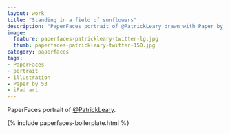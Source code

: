 ```yaml
---
layout: work
title: "Standing in a field of sunflowers"
description: "PaperFaces portrait of @PatrickLeary drawn with Paper by 53 on an iPad."
image: 
  feature: paperfaces-patrickleary-twitter-lg.jpg
  thumb: paperfaces-patrickleary-twitter-150.jpg
category: paperfaces
tags: 
- PaperFaces
- portrait
- illustration
- Paper by 53
- iPad art
---
```


PaperFaces portrait of [@PatrickLeary](http://twitter.com/PatrickLeary).

{% include paperfaces-boilerplate.html %}